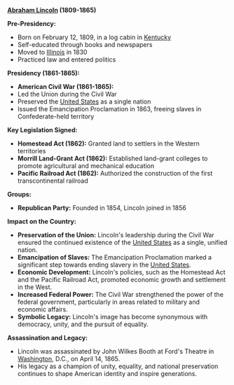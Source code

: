 **[Abraham Lincoln](./../Abraham-Lincoln/) (1809-1865)**

**Pre-Presidency:**

* Born on February 12, 1809, in a log cabin in [Kentucky](./../Kentucky/)
* Self-educated through books and newspapers
* Moved to [Illinois](./../Illinois/) in 1830
* Practiced law and entered politics

**Presidency (1861-1865):**

* **American Civil War (1861-1865):**
 * Led the Union during the Civil War
 * Preserved the [United States](./../United-States/) as a single nation
 * Issued the Emancipation Proclamation in 1863, freeing slaves in Confederate-held territory

**Key Legislation Signed:**

* **Homestead Act (1862):** Granted land to settlers in the Western territories
* **Morrill Land-Grant Act (1862):** Established land-grant colleges to promote agricultural and mechanical education
* **Pacific Railroad Act (1862):** Authorized the construction of the first transcontinental railroad

**Groups:**

* **Republican Party:** Founded in 1854, Lincoln joined in 1856

**Impact on the Country:**

* **Preservation of the Union:** Lincoln's leadership during the Civil War ensured the continued existence of the [United States](./../United-States/) as a single, unified nation.
* **Emancipation of Slaves:** The Emancipation Proclamation marked a significant step towards ending slavery in the [United States](./../United-States/).
* **Economic Development:** Lincoln's policies, such as the Homestead Act and the Pacific Railroad Act, promoted economic growth and settlement in the West.
* **Increased Federal Power:** The Civil War strengthened the power of the federal government, particularly in areas related to military and economic affairs.
* **Symbolic Legacy:** Lincoln's image has become synonymous with democracy, unity, and the pursuit of equality.

**Assassination and Legacy:**

* Lincoln was assassinated by John Wilkes Booth at Ford's Theatre in [Washington](./../Washington/), D.C., on April 14, 1865.
* His legacy as a champion of unity, equality, and national preservation continues to shape American identity and inspire generations.